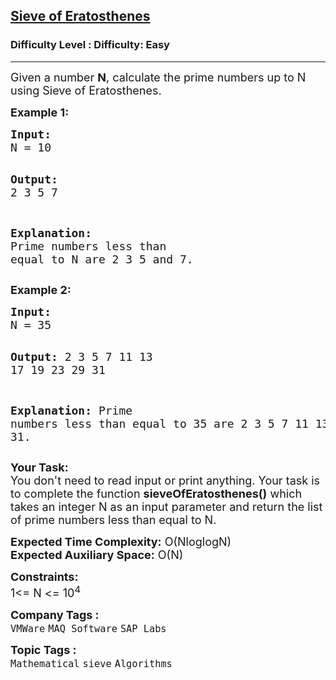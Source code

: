 <h2><a href="https://www.geeksforgeeks.org/problems/sieve-of-eratosthenes5242/1?page=2&status=unsolved&sortBy=accuracy">Sieve of Eratosthenes</a></h2><h3>Difficulty Level : Difficulty: Easy</h3><hr><div class="problems_problem_content__Xm_eO"><p><span style="font-size: 18px;">Given a number <strong>N</strong>, calculate the prime numbers up to N using Sieve of Eratosthenes.&nbsp;&nbsp;</span></p>
<p><strong><span style="font-size: 18px;">Example 1:</span></strong></p>
<pre><strong><span style="font-size: 18px;">Input:
</span></strong><span style="font-size: 18px;">N = 10</span>

<strong><span style="font-size: 18px;">Output:
</span></strong><span style="font-size: 18px;">2 3 5 7</span>

<strong><span style="font-size: 18px;">Explanation:
</span></strong><span style="font-size: 18px;">Prime numbers less than equal to N 
are 2 3 5 and 7.</span></pre>
<p><strong><span style="font-size: 18px;">Example 2:</span></strong></p>
<pre><strong><span style="font-size: 18px;">Input:
</span></strong><span style="font-size: 18px;">N = 35</span>

<span style="font-size: 18px;"><strong>Output:</strong>
2 3 5 7 11 13 17 19 23 29 31</span>

<span style="font-size: 18px;"><strong>Explanation:</strong>
Prime numbers less than equal to 35 are
2 3 5 7 11 13 17 19 23 29 and 31.</span></pre>
<p><span style="font-size: 18px;"><strong>Your Task:&nbsp;&nbsp;</strong><br>You don't need to read input or print anything. Your task is to complete the function&nbsp;<strong>sieveOfEratosthenes</strong><strong>()</strong>&nbsp;which takes an integer N as an input parameter and return&nbsp;the list of prime numbers less than equal to N.</span></p>
<p><span style="font-size: 18px;"><strong>Expected Time Complexity:</strong>&nbsp;O(NloglogN)<br><strong>Expected Auxiliary Space:</strong>&nbsp;O(N)</span></p>
<p><span style="font-size: 18px;"><strong>Constraints:</strong></span><br><span style="font-size: 18px;">1&lt;= N &lt;= 10<sup>4</sup></span></p></div><p><span style=font-size:18px><strong>Company Tags : </strong><br><code>VMWare</code>&nbsp;<code>MAQ Software</code>&nbsp;<code>SAP Labs</code>&nbsp;<br><p><span style=font-size:18px><strong>Topic Tags : </strong><br><code>Mathematical</code>&nbsp;<code>sieve</code>&nbsp;<code>Algorithms</code>&nbsp;